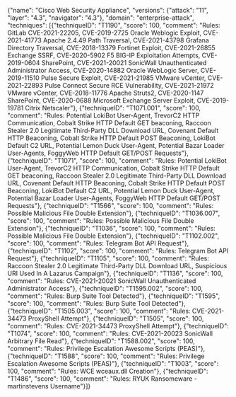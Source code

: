 {"name": "Cisco Web Security Appliance", "versions": {"attack": "11", "layer": "4.3", "navigator": "4.3"}, "domain": "enterprise-attack", "techniques": [{"techniqueID": "T1190", "score": 100, "comment": "Rules: GitLab CVE-2021-22205, CVE-2019-2725 Oracle Weblogic Exploit, CVE-2021-41773 Apache 2.4.49 Path Traversal, CVE-2021-43798 Grafana Directory Traversal, CVE-2018-13379 Fortinet Exploit, CVE-2021-26855 Exchange SSRF, CVE-2020-5902 F5 BIG-IP Exploitation Attempts, CVE-2019-0604 SharePoint, CVE-2021-20021 SonicWall Unauthenticated Administrator Access, CVE-2020-14882 Oracle WebLogic Server, CVE-2019-11510 Pulse Secure Exploit, CVE-2021-21985 VMware vCenter, CVE-2021-22893 Pulse Connect Secure RCE Vulnerability, CVE-2021-21972 VMware vCenter, CVE-2018-11776 Apache Struts2, CVE-2020-1147 SharePoint, CVE-2020-0688 Microsoft Exchange Server Exploit, CVE-2019-19781 Citrix Netscaler"}, {"techniqueID": "T1071.001", "score": 100, "comment": "Rules: Potential LokiBot User-Agent, TrevorC2 HTTP Communication, Cobalt Strike HTTP Default GET beaconing, Raccoon Stealer 2.0 Legitimate Third-Party DLL Download URL, Covenant Default HTTP Beaconing, Cobalt Strike HTTP Default POST Beaconing, LokiBot Default C2 URL, Potential Lemon Duck User-Agent, Potential Bazar Loader User-Agents, FoggyWeb HTTP Default GET/POST Requests"}, {"techniqueID": "T1071", "score": 100, "comment": "Rules: Potential LokiBot User-Agent, TrevorC2 HTTP Communication, Cobalt Strike HTTP Default GET beaconing, Raccoon Stealer 2.0 Legitimate Third-Party DLL Download URL, Covenant Default HTTP Beaconing, Cobalt Strike HTTP Default POST Beaconing, LokiBot Default C2 URL, Potential Lemon Duck User-Agent, Potential Bazar Loader User-Agents, FoggyWeb HTTP Default GET/POST Requests"}, {"techniqueID": "T1566", "score": 100, "comment": "Rules: Possible Malicious File Double Extension"}, {"techniqueID": "T1036.007", "score": 100, "comment": "Rules: Possible Malicious File Double Extension"}, {"techniqueID": "T1036", "score": 100, "comment": "Rules: Possible Malicious File Double Extension"}, {"techniqueID": "T1102.002", "score": 100, "comment": "Rules: Telegram Bot API Request"}, {"techniqueID": "T1102", "score": 100, "comment": "Rules: Telegram Bot API Request"}, {"techniqueID": "T1105", "score": 100, "comment": "Rules: Raccoon Stealer 2.0 Legitimate Third-Party DLL Download URL, Suspicious URI Used In A Lazarus Campaign"}, {"techniqueID": "T1136", "score": 100, "comment": "Rules: CVE-2021-20021 SonicWall Unauthenticated Administrator Access"}, {"techniqueID": "T1595.002", "score": 100, "comment": "Rules: Burp Suite Tool Detected"}, {"techniqueID": "T1595", "score": 100, "comment": "Rules: Burp Suite Tool Detected"}, {"techniqueID": "T1505.003", "score": 100, "comment": "Rules: CVE-2021-34473 ProxyShell Attempt"}, {"techniqueID": "T1505", "score": 100, "comment": "Rules: CVE-2021-34473 ProxyShell Attempt"}, {"techniqueID": "T1074", "score": 100, "comment": "Rules: CVE-2021-20023 SonicWall Arbitrary File Read"}, {"techniqueID": "T1588.002", "score": 100, "comment": "Rules: Privilege Escalation Awesome Scripts (PEAS)"}, {"techniqueID": "T1588", "score": 100, "comment": "Rules: Privilege Escalation Awesome Scripts (PEAS)"}, {"techniqueID": "T1003", "score": 100, "comment": "Rules: WCE wceaux.dll Creation"}, {"techniqueID": "T1486", "score": 100, "comment": "Rules: RYUK Ransomeware - martinstevens Username"}]}